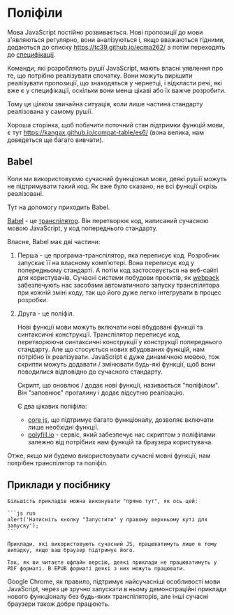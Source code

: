 
# Поліфіли

Мова JavaScript постійно розвивається. Нові пропозиції до мови з'являються регулярно, вони аналізуються і, якщо вважаються гідними, додаються до списку <https://tc39.github.io/ecma262/> а потім переходять до [специфікації](http://www.ecma-international.org/publications/standards/Ecma-262.htm).

Команди, які розробляють рушії JavaScript, мають власні уявлення про те, що потрібно реалізувати спочатку. Вони можуть вирішити реалізувати пропозиції, що знаходяться у чернетці, і відкласти речі, які вже є у специфікації, оскільки вони менш цікаві або їх важче розробити.

Тому це цілком звичайна ситуація, коли лише частина стандарту реалізована у самому рушії.

Хороша сторінка, щоб побачити поточний стан підтримки функцій мови, є тут <https://kangax.github.io/compat-table/es6/> (вона велика, нам доведеться ще багато вивчати).

## Babel

Коли ми використовуємо сучасний функціонал мови, деякі рушії можуть не підтримувати такий код. Як вже було сказано, не всі функції скрізь реалізовані.

Тут на допомогу приходить Babel.

[Babel](https://babeljs.io) - це [транспілятор](https://en.wikipedia.org/wiki/Source-to-source_compiler). Він перетворює код, написаний сучасною мовою JavaScript, у код попереднього стандарту.

Власне, Babel має дві частини:

1. Перша - це програма-транспілятор, яка переписує код. Розробник запускає її на власному комп’ютері. Вона переписує код у попередньому стандарті. А потім код застосовується на веб-сайті для користувачів. Сучасні системи побудови проєктів, як [webpack](http://webpack.github.io/) забезпечують нас засобами автоматичного запуску транспілятора при кожній зміні коду, так що його дуже легко інтегрувати в процес розробки.

2. Друга - це поліфіл.

    Нові функції мови можуть включати нові вбудовані функції та синтаксичні конструкції.
    Транспілятор переписує код, перетворюючи синтаксичні конструкції у конструкції попереднього стандарту. Але що стосується нових вбудованих функцій, нам потрібно їх реалізувати. JavaScript є дуже динамічною мовою, тож скрипти можуть додавати / змінювати будь-які функції, щоб вони поводилися відповідно до сучасного стандарту.

    Скрипт, що оновлює / додає нові функції, називається "поліфілом". Він "заповнює" прогалину і додає відсутню реалізацію.

    Є два цікавих поліфіла:
    - [core js](https://github.com/zloirock/core-js), що підтримує багато функціоналу, дозволяє включати лише необхідні функції.
    - [polyfill.io](http://polyfill.io) - сервіс, який забезпечує нас скриптом з поліфілами залежно від потрібних нам функцій та браузера користувача.

Отже, якщо ми будемо використовувати сучасні мовні функції, нам потрібен транспілятор та поліфіл.

## Приклади у посібнику


````online
Більшість прикладів можна виконувати "прямо тут", як ось цей:

```js run
alert('Натисніть кнопку "Запустити" у правому верхньому куті для запуску');
```

Приклади, які використовують сучасний JS, працюватимуть лише в тому випадку, якщо ваш браузер підтримує його.
````

```offline
Так, як ви читаєте офлайн версію, деякі приклади не працюватимуть у PDF форматі. В EPUB форматі деякі з них можуть працювати.
```

Google Chrome, як правило, підтримує найсучасніші особливості мови JavaScript, через це зручно запускати в ньому демонстраційні приклади нового функціоналу без будь-яких транспіляторів, але інші сучасні браузери також добре працюють.

